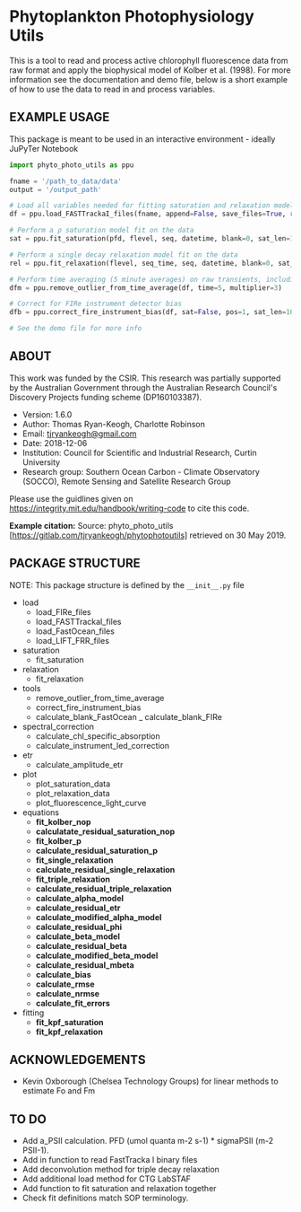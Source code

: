 Phytoplankton Photophysiology Utils
===================================

This is a tool to read and process active chlorophyll fluorescence data from raw format and apply the biophysical model of Kolber et al. (1998).
For more information see the documentation and demo file, below is a short example of how to use the data to read in and process variables.


EXAMPLE USAGE
-------------
This package is meant to be used in an interactive environment - ideally JuPyTer Notebook

```python
import phyto_photo_utils as ppu

fname = '/path_to_data/data'
output = '/output_path'

# Load all variables needed for fitting saturation and relaxation models
df = ppu.load_FASTTrackaI_files(fname, append=False, save_files=True, res_path=output, seq_len=120, irrad=545.62e10)

# Perform a ρ saturation model fit on the data
sat = ppu.fit_saturation(pfd, flevel, seq, datetime, blank=0, sat_len=100, skip=0, model_type='calc_ro', bounds=True, ro_lims=[0.01,1.0], sig_lims =[100,2200])

# Perform a single decay relaxation model fit on the data
rel = ppu.fit_relaxation(flevel, seq_time, seq, datetime, blank=0, sat_len=100, rel_len=40, model_type='single', bounds=True, tau1_lims=[100, 50000])

# Perform time averaging (5 minute averages) on raw transients, including the removal of outliers (mean + stdev * 3)
dfm = ppu.remove_outlier_from_time_average(df, time=5, multiplier=3)

# Correct for FIRe instrument detector bias
dfb = ppu.correct_fire_instrument_bias(df, sat=False, pos=1, sat_len=100)

# See the demo file for more info
```


ABOUT
-----
This work was funded by the CSIR. This research was partially supported by the Australian Government through the Australian Research Council's Discovery Projects funding scheme (DP160103387).

- Version: 1.6.0
- Author:  Thomas Ryan-Keogh, Charlotte Robinson
- Email:   tjryankeogh@gmail.com
- Date:    2018-12-06
- Institution: Council for Scientific and Industrial Research, Curtin University
- Research group: Southern Ocean Carbon - Climate Observatory (SOCCO), Remote Sensing and Satellite Research Group

Please use the guidlines given on https://integrity.mit.edu/handbook/writing-code to cite this code.

**Example citation:**
Source: phyto_photo_utils [https://gitlab.com/tjryankeogh/phytophotoutils] retrieved on 30 May 2019.

PACKAGE STRUCTURE
-----------------
NOTE: This package structure is defined by the `__init__.py` file
- load
	- load_FIRe_files
	- load_FASTTrackaI_files
	- load_FastOcean_files
	- load_LIFT_FRR_files
- saturation
	- fit_saturation
- relaxation
	- fit_relaxation
- tools
	- remove_outlier_from_time_average
	- correct_fire_instrument_bias
	- calculate_blank_FastOcean
	_ calculate_blank_FIRe
- spectral_correction
	- calculate_chl_specific_absorption
	- calculate_instrument_led_correction
- etr
	- calculate_amplitude_etr
- plot
	- plot_saturation_data
	- plot_relaxation_data
	- plot_fluorescence_light_curve
- equations
	- __fit_kolber_nop__
	- __calculatate_residual_saturation_nop__
	- __fit_kolber_p__
	- __calculate_residual_saturation_p__
	- __fit_single_relaxation__
	- __calculate_residual_single_relaxation__
	- __fit_triple_relaxation__
	- __calculate_residual_triple_relaxation__
	- __calculate_alpha_model__
	- __calculate_residual_etr__
	- __calculate_modified_alpha_model__
	- __calculate_residual_phi__
	- __calculate_beta_model__
	- __calculate_residual_beta__
	- __calculate_modified_beta_model__
	- __calculate_residual_mbeta__
	- __calculate_bias__
	- __calculate_rmse__
	- __calculate_nrmse__
	- __calculate_fit_errors__
- fitting
	- __fit_kpf_saturation__
	- __fit_kpf_relaxation__


ACKNOWLEDGEMENTS
----------------
- Kevin Oxborough (Chelsea Technology Groups) for linear methods to estimate Fo and Fm

TO DO
-----
- Add a_PSII calculation. PFD (umol quanta m-2 s-1) * sigmaPSII (m-2 PSII-1).
- Add in function to read FastTracka I binary files
- Add deconvolution method for triple decay relaxation
- Add additional load method for CTG LabSTAF
- Add function to fit saturation and relaxation together
- Check fit definitions match SOP terminology.
